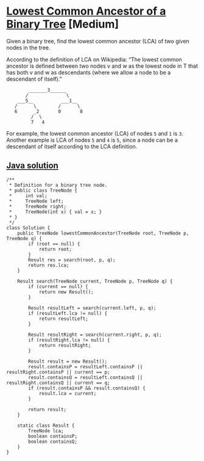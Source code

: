 # [Lowest Common Ancestor of a Binary Tree](https://leetcode.com/problems/lowest-common-ancestor-of-a-binary-tree/description/) [Medium]

Given a binary tree, find the lowest common ancestor (LCA) of two given nodes in the tree.

According to the definition of LCA on Wikipedia: “The lowest common ancestor is defined between two nodes v and w as the lowest node in T that has both v and w as descendants (where we allow a node to be a descendant of itself).”
```
        _______3______
       /              \
    ___5__          ___1__
   /      \        /      \
   6      _2       0       8
         /  \
         7   4
```
For example, the lowest common ancestor (LCA) of nodes `5` and `1` is `3`. Another example is LCA of nodes `5` and `4` is `5`, since a node can be a descendant of itself according to the LCA definition.

## [Java solution](https://leetcode.com/submissions/detail/145590455/)
```
/**
 * Definition for a binary tree node.
 * public class TreeNode {
 *     int val;
 *     TreeNode left;
 *     TreeNode right;
 *     TreeNode(int x) { val = x; }
 * }
 */
class Solution {
    public TreeNode lowestCommonAncestor(TreeNode root, TreeNode p, TreeNode q) {
        if (root == null) {
            return root;
        }
        Result res = search(root, p, q);
        return res.lca;
    }
    
    Result search(TreeNode current, TreeNode p, TreeNode q) {
        if (current == null) {
            return new Result();
        }
        
        Result resultLeft = search(current.left, p, q);
        if (resultLeft.lca != null) {
            return resultLeft;
        }
        
        Result resultRight = search(current.right, p, q);
        if (resultRight.lca != null) {
            return resultRight;
        }
        
        Result result = new Result();
        result.containsP = resultLeft.containsP || resultRight.containsP || current == p;
        result.containsQ = resultLeft.containsQ || resultRight.containsQ || current == q;
        if (result.containsP && result.containsQ) {
            result.lca = current;
        }
        
        return result;
    }
    
    static class Result {
        TreeNode lca;
        boolean containsP;
        boolean containsQ;
    }
}
```
